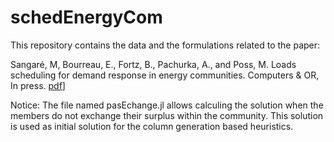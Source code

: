 # schedEnergyCom

This repository contains the data and the formulations related to the paper: 

Sangaré, M, Bourreau, E., Fortz, B., Pachurka, A., and Poss, M. Loads scheduling for demand response in energy communities. Computers & OR, In press. [pdf](https://hal.science/hal-03880548)]

Notice:
The file named pasEchange.jl allows calculing the solution when the members do not exchange their surplus within the community. This solution is used as initial solution for the column generation based heuristics.
